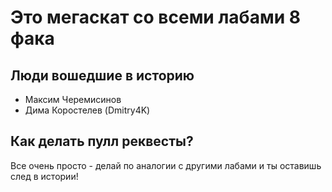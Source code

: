 # Это мегаскат со всеми лабами 8 фака


## Люди вошедшие в историю

* Максим Черемисинов
* Дима Коростелев (Dmitry4K) 

## Как делать пулл реквесты?

Все очень просто - делай по аналогии с другими лабами и ты оставишь след в истории!
